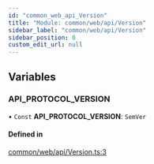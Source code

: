 ```yaml
---
id: "common_web_api_Version"
title: "Module: common/web/api/Version"
sidebar_label: "common/web/api/Version"
sidebar_position: 0
custom_edit_url: null
---
```


## Variables

### API\_PROTOCOL\_VERSION

• `Const` **API\_PROTOCOL\_VERSION**: `SemVer`

#### Defined in

[common/web/api/Version.ts:3](https://github.com/Soroush9978/rds-ng/blob/3365237/src/common/web/api/Version.ts#L3)
